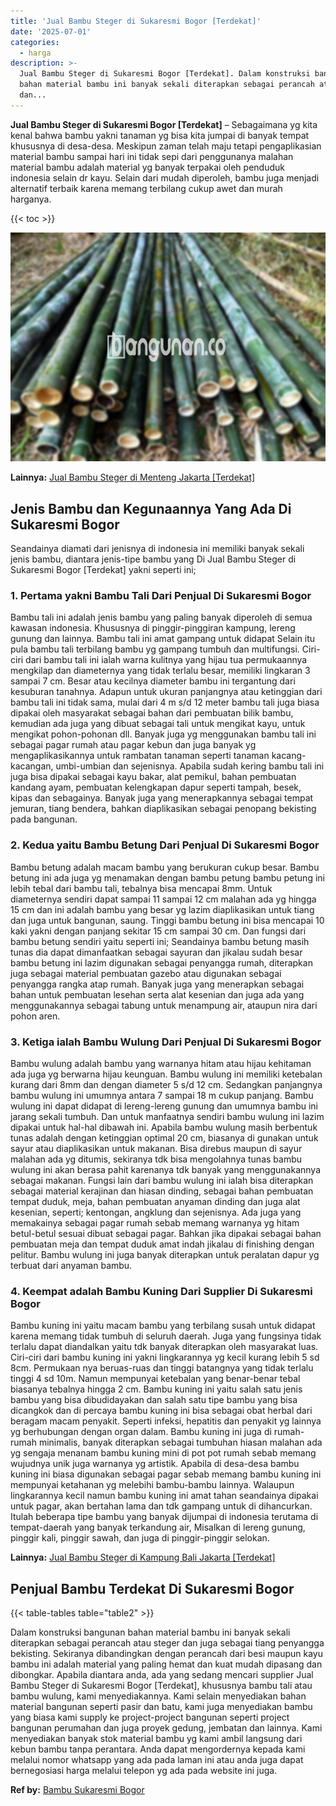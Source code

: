 ```yaml
---
title: 'Jual Bambu Steger di Sukaresmi Bogor [Terdekat]'
date: '2025-07-01'
categories:
  - harga
description: >-
  Jual Bambu Steger di Sukaresmi Bogor [Terdekat]. Dalam konstruksi bangunan
  bahan material bambu ini banyak sekali diterapkan sebagai perancah atau steger
  dan...
---
```


**Jual Bambu Steger di Sukaresmi Bogor \[Terdekat\]** – Sebagaimana yg kita kenal bahwa bambu yakni tanaman yg bisa kita jumpai di banyak tempat khususnya di desa-desa. Meskipun zaman telah maju tetapi pengaplikasian material bambu sampai hari ini tidak sepi dari penggunanya malahan material bambu adalah material yg banyak terpakai oleh penduduk indonesia selain dr kayu. Selain dari mudah diperoleh, bambu juga menjadi alternatif terbaik karena memang terbilang cukup awet dan murah harganya.

{{< toc >}}

![Jual Bambu Steger di Sukaresmi Bogor [Terdekat]](/images/jual-bambu-tali-18.png)

**Lainnya:** [Jual Bambu Steger di Menteng Jakarta \[Terdekat\]](https://bambu.bangunan.co/jual-bambu-steger-di-menteng-jakarta-terdekat/)

## Jenis Bambu dan Kegunaannya Yang Ada Di Sukaresmi Bogor

Seandainya diamati dari jenisnya di indonesia ini memiliki banyak sekali jenis bambu, diantara jenis-tipe bambu yang Di Jual Bambu Steger di Sukaresmi Bogor \[Terdekat\] yakni seperti ini;

### 1\. Pertama yakni Bambu Tali Dari Penjual Di Sukaresmi Bogor

Bambu tali ini adalah jenis bambu yang paling banyak diperoleh di semua kawasan indonesia. Khususnya di pinggir-pinggiran kampung, lereng gunung dan lainnya. Bambu tali ini amat gampang untuk didapat Selain itu pula bambu tali terbilang bambu yg gampang tumbuh dan multifungsi. Ciri-ciri dari bambu tali ini ialah warna kulitnya yang hijau tua permukaannya mengkilap dan diameternya yang tidak terlalu besar, memiliki lingkaran 3 sampai 7 cm. Besar atau kecilnya diameter bambu ini tergantung dari kesuburan tanahnya. Adapun untuk ukuran panjangnya atau ketinggian dari bambu tali ini tidak sama, mulai dari 4 m s/d 12 meter bambu tali juga biasa dipakai oleh masyarakat sebagai bahan dari pembuatan bilik bambu, kemudian ada juga yang dibuat sebagai tali untuk mengikat kayu, untuk mengikat pohon-pohonan dll. Banyak juga yg menggunakan bambu tali ini sebagai pagar rumah atau pagar kebun dan juga banyak yg mengaplikasikannya untuk rambatan tanaman seperti tanaman kacang-kacangan, umbi-umbian dan sejenisnya. Apabila sudah kering bambu tali ini juga bisa dipakai sebagai kayu bakar, alat pemikul, bahan pembuatan kandang ayam, pembuatan kelengkapan dapur seperti tampah, besek, kipas dan sebagainya. Banyak juga yang menerapkannya sebagai tempat jemuran, tiang bendera, bahkan diaplikasikan sebagai penopang bekisting pada bangunan.

### 2\. Kedua yaitu Bambu Betung Dari Penjual Di Sukaresmi Bogor

Bambu betung adalah macam bambu yang berukuran cukup besar. Bambu betung ini ada juga yg menamakan dengan bambu petung bambu petung ini lebih tebal dari bambu tali, tebalnya bisa mencapai 8mm. Untuk diameternya sendiri dapat sampai 11 sampai 12 cm malahan ada yg hingga 15 cm dan ini adalah bambu yang besar yg lazim diaplikasikan untuk tiang dan juga untuk bangunan, saung. Tinggi bambu betung ini bisa mencapai 10 kaki yakni dengan panjang sekitar 15 cm sampai 30 cm. Dan fungsi dari bambu betung sendiri yaitu seperti ini; Seandainya bambu betung masih tunas dia dapat dimanfaatkan sebagai sayuran dan jikalau sudah besar bambu betung ini lazim digunakan sebagai penyangga rumah, diterapkan juga sebagai material pembuatan gazebo atau digunakan sebagai penyangga rangka atap rumah. Banyak juga yang menerapkan sebagai bahan untuk pembuatan lesehan serta alat kesenian dan juga ada yang menggunakannya sebagai tabung untuk menampung air, ataupun nira dari pohon aren.

### 3\. Ketiga ialah Bambu Wulung Dari Penjual Di Sukaresmi Bogor

Bambu wulung adalah bambu yang warnanya hitam atau hijau kehitaman ada juga yg berwarna hijau keunguan. Bambu wulung ini memiliki ketebalan kurang dari 8mm dan dengan diameter 5 s/d 12 cm. Sedangkan panjangnya bambu wulung ini umumnya antara 7 sampai 18 m cukup panjang. Bambu wulung ini dapat didapat di lereng-lereng gunung dan umumnya bambu ini jarang sekali tumbuh. Dan untuk manfaatnya sendiri bambu wulung ini lazim dipakai untuk hal-hal dibawah ini. Apabila bambu wulung masih berbentuk tunas adalah dengan ketinggian optimal 20 cm, biasanya di gunakan untuk sayur atau diaplikasikan untuk makanan. Bisa direbus maupun di sayur malahan ada yg ditumis, sekiranya tdk bisa mengolahnya tunas bambu wulung ini akan berasa pahit karenanya tdk banyak yang menggunakannya sebagai makanan. Fungsi lain dari bambu wulung ini ialah bisa diterapkan sebagai material kerajinan dan hiasan dinding, sebagai bahan pembuatan tempat duduk, meja, bahan pembuatan anyaman dinding dan juga alat kesenian, seperti; kentongan, angklung dan sejenisnya. Ada juga yang memakainya sebagai pagar rumah sebab memang warnanya yg hitam betul-betul sesuai dibuat sebagai pagar. Bahkan jika dipakai sebagai bahan pembuatan meja dan tempat duduk amat indah jikalau di finishing dengan pelitur. Bambu wulung ini juga banyak diterapkan untuk peralatan dapur yg terbuat dari anyaman bambu.

### 4\. Keempat adalah Bambu Kuning Dari Supplier Di Sukaresmi Bogor

Bambu kuning ini yaitu macam bambu yang terbilang susah untuk didapat karena memang tidak tumbuh di seluruh daerah. Juga yang fungsinya tidak terlalu dapat diandalkan yaitu tdk banyak diterapkan oleh masyarakat luas. Ciri-ciri dari bambu kuning ini yakni lingkarannya yg kecil kurang lebih 5 sd 8cm. Permukaan nya beruas-ruas dan tinggi batangnya yang tidak terlalu tinggi 4 sd 10m. Namun mempunyai ketebalan yang benar-benar tebal biasanya tebalnya hingga 2 cm. Bambu kuning ini yaitu salah satu jenis bambu yang bisa dibudidayakan dan salah satu tipe bambu yang bisa dicangkok dan di percaya bambu kuning ini bisa sebagai obat herbal dari beragam macam penyakit. Seperti infeksi, hepatitis dan penyakit yg lainnya yg berhubungan dengan organ dalam. Bambu kuning ini juga di rumah-rumah minimalis, banyak diterapkan sebagai tumbuhan hiasan malahan ada yg sengaja menanam bambu kuning mini di pot pot rumah sebab memang wujudnya unik juga warnanya yg artistik. Apabila di desa-desa bambu kuning ini biasa digunakan sebagai pagar sebab memang bambu kuning ini mempunyai ketahanan yg melebihi bambu-bambu lainnya. Walaupun lingkarannya kecil namun bambu kuning ini amat tahan seandainya dipakai untuk pagar, akan bertahan lama dan tdk gampang untuk di dihancurkan. Itulah beberapa tipe bambu yang banyak dijumpai di indonesia terutama di tempat-daerah yang banyak terkandung air, Misalkan di lereng gunung, pinggir kali, pinggir sawah, dan juga di pinggir-pinggir selokan.

**Lainnya:** [Jual Bambu Steger di Kampung Bali Jakarta \[Terdekat\]](https://bambu.bangunan.co/jual-bambu-steger-di-kampung-bali-jakarta-terdekat/)

## Penjual Bambu Terdekat Di Sukaresmi Bogor

{{< table-tables table="table2" >}}

Dalam konstruksi bangunan bahan material bambu ini banyak sekali diterapkan sebagai perancah atau steger dan juga sebagai tiang penyangga bekisting. Sekiranya dibandingkan dengan perancah dari besi maupun kayu bambu ini adalah material yang paling hemat dan kuat mudah dipasang dan dibongkar. Apabila diantara anda, ada yang sedang mencari supplier Jual Bambu Steger di Sukaresmi Bogor \[Terdekat\], khususnya bambu tali atau bambu wulung, kami menyediakannya. Kami selain menyediakan bahan material bangunan seperti pasir dan batu, kami juga menyediakan bambu yang biasa kami supply ke project-project bangunan seperti project bangunan perumahan dan juga proyek gedung, jembatan dan lainnya. Kami menyediakan banyak stok material bambu yg kami ambil langsung dari kebun bambu tanpa perantara. Anda dapat mengordernya kepada kami melalui nomor whatsapp yang ada pada laman ini atau anda juga dapat bernegosiasi harga melalui telepon yg ada pada website ini juga.

**Ref by:** [Bambu Sukaresmi Bogor](https://id.wikipedia.org/wiki/Bambu)
